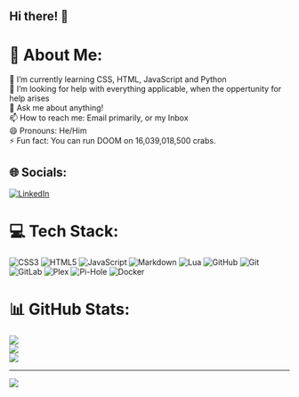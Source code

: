 ## Hi there! 👋

# 💫 About Me:
🌱 I’m currently learning CSS, HTML, JavaScript and Python<br>🤔 I’m looking for help with everything applicable, when the oppertunity for help arises<br>💬 Ask me about anything!<br>📫 How to reach me: Email primarily, or my Inbox<br>😄 Pronouns: He/Him<br>⚡ Fun fact: You can run DOOM on 16,039,018,500 crabs.


## 🌐 Socials:
[![LinkedIn](https://img.shields.io/badge/LinkedIn-%230077B5.svg?logo=linkedin&logoColor=white)]([https://www.linkedin.com/in/demitri-deluca-lyons-747312319/) 

# 💻 Tech Stack:
![CSS3](https://img.shields.io/badge/css3-%231572B6.svg?style=plastic&logo=css3&logoColor=white) ![HTML5](https://img.shields.io/badge/html5-%23E34F26.svg?style=plastic&logo=html5&logoColor=white) ![JavaScript](https://img.shields.io/badge/javascript-%23323330.svg?style=plastic&logo=javascript&logoColor=%23F7DF1E) ![Markdown](https://img.shields.io/badge/markdown-%23000000.svg?style=plastic&logo=markdown&logoColor=white) ![Lua](https://img.shields.io/badge/lua-%232C2D72.svg?style=plastic&logo=lua&logoColor=white) ![GitHub](https://img.shields.io/badge/github-%23121011.svg?style=plastic&logo=github&logoColor=white) ![Git](https://img.shields.io/badge/git-%23F05033.svg?style=plastic&logo=git&logoColor=white) ![GitLab](https://img.shields.io/badge/gitlab-%23181717.svg?style=plastic&logo=gitlab&logoColor=white) ![Plex](https://img.shields.io/badge/plex-%23E5A00D.svg?style=plastic&logo=plex&logoColor=white) ![Pi-Hole](https://img.shields.io/badge/pihole-%2396060C.svg?style=plastic&logo=pi-hole&logoColor=white) ![Docker](https://img.shields.io/badge/docker-%230db7ed.svg?style=plastic&logo=docker&logoColor=white)
# 📊 GitHub Stats:
![](https://github-readme-stats.vercel.app/api?username=DDeluca06&theme=dark&hide_border=false&include_all_commits=false&count_private=false)<br/>
![](https://github-readme-streak-stats.herokuapp.com/?user=DDeluca06&theme=dark&hide_border=false)<br/>
![](https://github-readme-stats.vercel.app/api/top-langs/?username=DDeluca06&theme=dark&hide_border=false&include_all_commits=false&count_private=false&layout=compact)

---
[![](https://visitcount.itsvg.in/api?id=DDeluca06&icon=8&color=9)](https://visitcount.itsvg.in)
